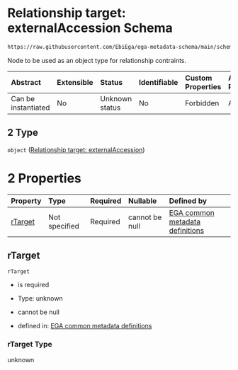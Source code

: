 # Relationship target: externalAccession Schema

```txt
https://raw.githubusercontent.com/EbiEga/ega-metadata-schema/main/schemas/EGA.protocol.json#/properties/protocolRelationships/items/allOf/1/anyOf/2/allOf/1/anyOf/2
```

Node to be used as an object type for relationship contraints.

| Abstract            | Extensible | Status         | Identifiable | Custom Properties | Additional Properties | Access Restrictions | Defined In                                                                       |
| :------------------ | :--------- | :------------- | :----------- | :---------------- | :-------------------- | :------------------ | :------------------------------------------------------------------------------- |
| Can be instantiated | No         | Unknown status | No           | Forbidden         | Allowed               | none                | [EGA.protocol.json\*](../../../schemas/EGA.protocol.json "open original schema") |

## 2 Type

`object` ([Relationship target: externalAccession](ega-12-definitions-relationship-target-externalaccession.md))

# 2 Properties

| Property            | Type          | Required | Nullable       | Defined by                                                                                                                                                                                                                                                                         |
| :------------------ | :------------ | :------- | :------------- | :--------------------------------------------------------------------------------------------------------------------------------------------------------------------------------------------------------------------------------------------------------------------------------- |
| [rTarget](#rtarget) | Not specified | Required | cannot be null | [EGA common metadata definitions](ega-12-definitions-relationship-target-externalaccession-properties-rtarget.md "https://raw.githubusercontent.com/EbiEga/ega-metadata-schema/main/schemas/EGA.common-definitions.json#/definitions/rTargetExternalAccession/properties/rTarget") |

## rTarget



`rTarget`

*   is required

*   Type: unknown

*   cannot be null

*   defined in: [EGA common metadata definitions](ega-12-definitions-relationship-target-externalaccession-properties-rtarget.md "https://raw.githubusercontent.com/EbiEga/ega-metadata-schema/main/schemas/EGA.common-definitions.json#/definitions/rTargetExternalAccession/properties/rTarget")

### rTarget Type

unknown
